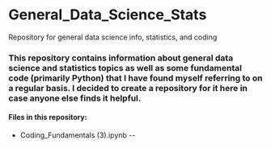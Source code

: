 # General_Data_Science_Stats
Repository for general data science info, statistics, and coding 

### This repository contains information about general data science and statistics topics as well as some fundamental code (primarily Python) that I have found myself referring to on a regular basis. I decided to create a repository for it here in case anyone else finds it helpful.

#### Files in this repository: 

- Coding_Fundamentals (3).ipynb 
-- 
